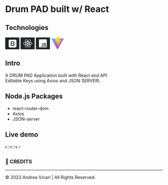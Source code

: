 # Drum PAD built w/ React


## Technologies
<img src="https://github.com/Andrea-vicari/Andrea-vicari/blob/main/Bootstrap_logo.png" style="width:45px"> <img src="https://github.com/Andrea-vicari/Andrea-vicari/blob/main/React_logo.png" style="width:45px">
<img src="https://github.com/Andrea-vicari/Andrea-vicari/blob/main/JS_logo.png" style="width:45px">
<img src="https://github.com/Andrea-vicari/Andrea-vicari/blob/main/vite.svg" style="width:40px">

## Intro
A DRUM PAD Application built with React and API\
Editable Keys using Axios and JSON SERVER\

## Node.js Packages
* react-router-dom
* Axios
* JSON-server


## Live demo
👉👉👉 <br>

### 🙏 CREDITS


- - -
© 2023 Andrea Vicari | All Rights Reserved.
